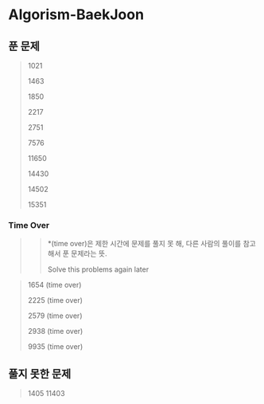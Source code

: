 # Algorism-BaekJoon

## 푼 문제

> 1021
>
> 1463
>
> 1850
>
> 2217
>
> 2751
>
> 7576
>
> 11650
>
> 14430
>
> 14502
>
> 15351

### Time Over
>> *(time over)은 제한 시간에 문제를 풀지 못 해, 다른 사람의 풀이를 참고해서 푼 문제라는 뜻.
>>
>> Solve this problems again later

> 1654 (time over)
>
> 2225 (time over)
>
> 2579 (time over)
>
> 2938 (time over)
>
> 9935 (time over)


## 풀지 못한 문제
> 1405
> 11403
